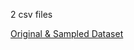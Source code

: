 2 csv files

[Original & Sampled Dataset](https://drive.google.com/drive/folders/1dya1pvKb84yO2GnrvVMf7bLL9ZHG5FvF?usp=sharing)
